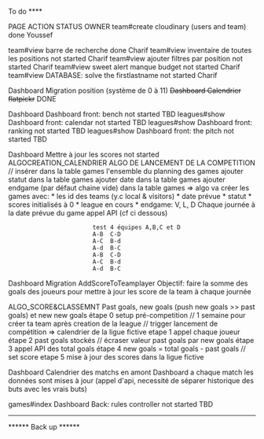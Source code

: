 To do ****

PAGE          ACTION                                STATUS         OWNER
team#create   cloudinary (users and team)           done           Youssef

team#view     barre de recherche                    done           Charif
team#view     inventaire de toutes les positions    not started    Charif
team#view     ajouter filtres par position          not started    Charif
team#view     sweet alert manque budget             not started    Charif
team#view     DATABASE: solve the firstlastname     not started    Charif


Dashboard     Migration position (système de 0 à 11)
~~Dashboard   Calendrier flatpickr~~                  DONE

Dashboard     Dashboard front: bench                not started    TBD
leagues#show  Dashboard front: calendar             not started    TBD
leagues#show  Dashboard front: ranking              not started    TBD
leagues#show  Dashboard front: the pitch            not started    TBD

Dashboard     Mettre à jour les scores              not started
ALGOCREATION_CALENDRIER    ALGO DE LANCEMENT DE LA COMPETITION //
                            insérer dans la table games l'ensemble du planning des games
                            ajouter statut dans la table games
                            ajouter date dans la table games
                            ajouter endgame (par défaut chaine vide) dans la table games
                            => algo va créer les games avec:
                                * les id des teams (y.c local & visitors)
                                * date prévue
                                * statut
                                * scores initialisés à 0
                                * league en cours
                                * endgame: V, L, D
                            Chaque journée à la date prévue du game appel API (cf ci dessous)

                            test 4 équipes A,B,C et D
                            A-B  C-D
                            A-C  B-d
                            A-d  B-C
                            A-B  C-D
                            A-C  B-d
                            A-d  B-C

Dashboard     Migration AddScoreToTeamplayer
              Objectif: faire la somme des goals des joueurs pour mettre à jour les score de la team à chaque journée

ALGO_SCORE&CLASSEMNT    Past goals, new goals (push new goals >> past goals) et new new goals
                          étape 0 setup pré-competition
                                  // 1 semaine pour créer ta team après creation de la league
                                  // trigger lancement de compétition => calendrier de la ligue fictive
                          etape 1 appel chaque joueur
                          étape 2 past goals stockés // écraser valeur past goals par new goals
                          étape 3 appel API des total goals
                          étape 4 new goals = total goals - past goals // set score
                          etape 5 mise à jour des scores dans la ligue fictive

Dashboard     Calendrier des matchs en amont
Dashboard     a chaque match les données sont mises à jour (appel d'api, necessité de séparer historique des buts avec les vrais buts)

games#index   Dashboard Back: rules controller      not started    TBD

****

 ****** Back up ******
